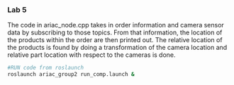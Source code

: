 ### Lab 5

The code in ariac_node.cpp takes in order information and camera sensor data by subscribing to those topics. From that information, the location of the products within the order are then printed out. The relative location of the products is found by doing a transformation of the camera location and relative part location with respect to the cameras is done.

```bash
#RUN code from roslaunch
roslaunch ariac_group2 run_comp.launch &
```

